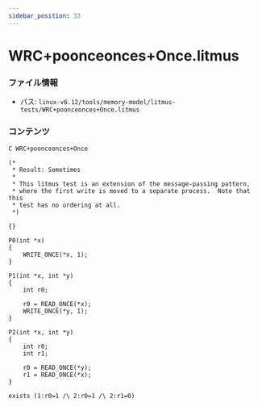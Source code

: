 ```yaml
---
sidebar_position: 33
---
```

# WRC+poonceonces+Once.litmus

### ファイル情報

- パス: `linux-v6.12/tools/memory-model/litmus-tests/WRC+poonceonces+Once.litmus`

### コンテンツ

```litmus
C WRC+poonceonces+Once

(*
 * Result: Sometimes
 *
 * This litmus test is an extension of the message-passing pattern,
 * where the first write is moved to a separate process.  Note that this
 * test has no ordering at all.
 *)

{}

P0(int *x)
{
	WRITE_ONCE(*x, 1);
}

P1(int *x, int *y)
{
	int r0;

	r0 = READ_ONCE(*x);
	WRITE_ONCE(*y, 1);
}

P2(int *x, int *y)
{
	int r0;
	int r1;

	r0 = READ_ONCE(*y);
	r1 = READ_ONCE(*x);
}

exists (1:r0=1 /\ 2:r0=1 /\ 2:r1=0)

```
